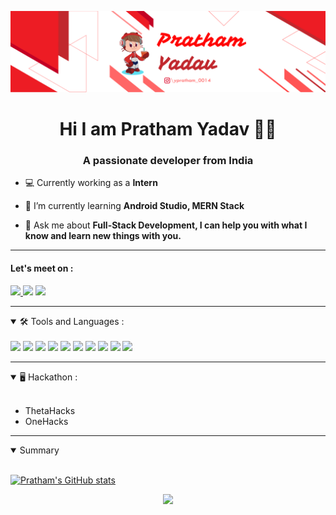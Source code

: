[![ProfileBanner](https://github.com/ypratham/ypratham/blob/main/Images/GitHub%20Banner.png)](https://github.com/ypratham)


<h1 align="center"> Hi I am Pratham Yadav 👋🏻</h1> 

<h3 align="center">A passionate developer from India</h3>

- :computer: Currently working as a **Intern**

- 🌱 I’m currently learning **Android Studio, MERN Stack**

- 💬 Ask me about **Full-Stack Development, I can help you with what I know and learn new things with you.**

----

<h4 align="left">Let's meet on :</h4>
<p align="left">
<a href="https://www.hackerrank.com/pyadav5000" target="blank">

<img src="https://img.shields.io/badge/LinkedIn-social-blueviolet?logo=linkedin&style=social" /> 
 
  
</a>
<a href="https://instagram.com/pratham_0014" target="blank"><img src="https://img.shields.io/badge/Instagram-social-blueviolet?logo=instagram&style=social" /></a>

</a>
<a href="mailto:ypratham0014@gmail.com" target="blank"><img src="https://img.shields.io/badge/Gmail-mail-blueviolet?logo=gmail&style=social" /></a>

</p>

---
<details open>
  <summary> 🛠️ Tools and Languages : </summary>
<br>
  <img src="https://img.shields.io/badge/code-Front--end-blueviolet" /> 

  <img src="https://img.shields.io/badge/code-C/C++-blueviolet" /> 

  <img src="https://img.shields.io/badge/code-Java-blueviolet" /> 

  <img src="https://img.shields.io/badge/code-Python-blueviolet" /> 

  <img src="https://img.shields.io/badge/code-Back--end-blueviolet" /> 

  <img src="https://img.shields.io/badge/tools-Blender-blueviolet" /> 

  <img src="https://img.shields.io/badge/tools-Illustrator-blueviolet" /> 

  <img src="https://img.shields.io/badge/tools-Photoshop-blueviolet" /> 

  <img src="https://img.shields.io/badge/tools-Primer Pro-blueviolet" /> 

  <img src="https://img.shields.io/badge/editor-VS Code-blueviolet" /> 



    
</details>

----

<details open>
  <summary>🖥️ Hackathon : </summary>
  <br>
  <ul>
    <li>ThetaHacks</li>
    <li>OneHacks</li>
  </ul>
 </details>

---
   <details open>
  <summary> Summary </summary>
  <br>
  
  [![Pratham's GitHub stats](https://github-readme-stats.vercel.app/api?username=ypratham&show_icons=true&theme=radical)](https://github.com/anuraghazra/github-readme-stats)

 </details>

<p align="center">
    <img src="https://img.shields.io/badge/THANKS%20FOR-VISITING%20❤%EF%B8%8F-informational?style=for-the-badge&logo=github"/>    
</p>



